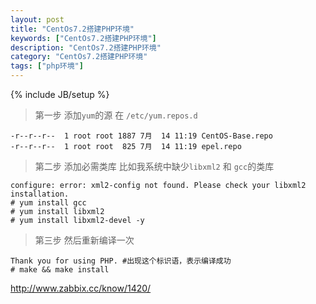 ```yaml
---
layout: post
title: "CentOs7.2搭建PHP环境"
keywords: ["CentOs7.2搭建PHP环境"]
description: "CentOs7.2搭建PHP环境"
category: "CentOs7.2搭建PHP环境"
tags: ["php环境"]
---
```

{% include JB/setup %}

> 第一步 添加`yum`的源 在 `/etc/yum.repos.d`

```
-r--r--r--  1 root root 1887 7月  14 11:19 CentOS-Base.repo
-r--r--r--  1 root root  825 7月  14 11:19 epel.repo
```

> 第二步 添加必需类库
比如我系统中缺少`libxml2` 和 `gcc`的类库

```
configure: error: xml2-config not found. Please check your libxml2 installation.
# yum install gcc 
# yum install libxml2
# yum install libxml2-devel -y
```

> 第三步 然后重新编译一次

```
Thank you for using PHP. #出现这个标识语，表示编译成功
# make && make install
```

http://www.zabbix.cc/know/1420/
